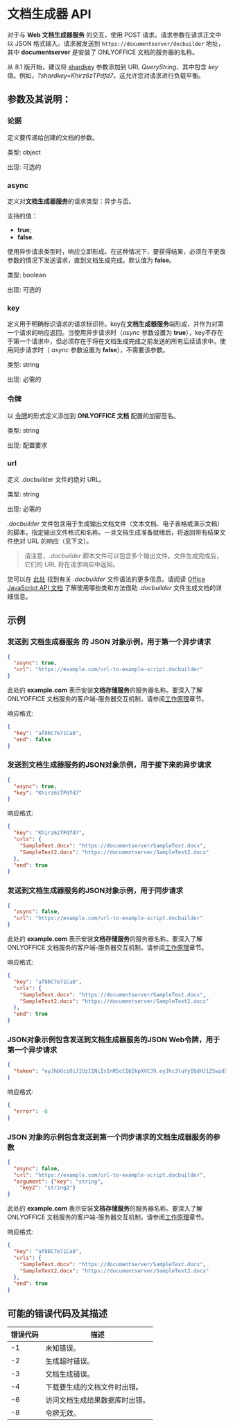 ﻿# 文档生成器 API

对于与 **Web 文档生成器服务** 的交互，使用 POST 请求。请求参数在请求正文中以 JSON 格式输入。请求被发送到 `https://documentserver/docbuilder` 地址，其中 **documentserver** 是安装了 ONLYOFFICE 文档的服务器的名称。

从 8.1 版开始，建议将 [shardkey](../get-started/how-it-works/how-it-works.md#shard-key) 参数添加到 URL *QueryString*，其中包含 *key* 值。例如，*?shardkey=Khirz6zTPdfd7*。这允许您对请求进行负载平衡。

## 参数及其说明：

### 论据

定义要传递给创建的文档的参数。

类型: object

出现: 可选的

### async

定义对**文档生成器服务**的请求类型：异步与否。

支持的值：

- **true**;
- **false**.

使用异步请求类型时，响应立即形成。在这种情况下，要获得结果，必须在不更改参数的情况下发送请求，直到文档生成完成。默认值为 **false**。

类型: boolean

出现: 可选的

### key

定义用于明确标识请求的请求标识符。key在**文档生成器服务**端形成，并作为对第一个请求的响应返回。当使用异步请求时（*async* 参数设置为 **true**），key不存在于第一个请求中，但必须存在于将在文档生成完成之前发送的所有后续请求中。使用同步请求时（ *async* 参数设置为 **false**），不需要该参数。

类型: string

出现: 必需的

### 令牌

以 [令牌](./signature/request/token-in-body.md#request-to-document-builder-service)的形式定义添加到 **ONLYOFFICE 文档** 配置的加密签名。

类型: string

出现: 配置要求

### url

定义 .docbuilder 文件的绝对 URL。

类型: string

出现: 必需的

*.docbuilder* 文件包含用于生成输出文档文件（文本文档、电子表格或演示文稿）的脚本，指定输出文件格式和名称。一旦文档生成准备就绪后，将返回带有结果文件绝对 URL 的响应（见下文）。

> 请注意，*.docbuilder* 脚本文件可以包含多个输出文件。文件生成完成后，它们的 URL 将在请求响应中返回。

您可以在 [此处](../../document-builder/builder-app/using-docbuilder-file.md) 找到有关 *.docbuilder* 文件语法的更多信息。请阅读 [Office JavaScript API 文档](../../office-api/get-started/overview.md) 了解使用哪些类和方法借助 *.docbuilder* 文件生成文档的详细信息。

## 示例

### 发送到 **文档生成器服务** 的 JSON 对象示例，用于第一个异步请求

``` json
{
  "async": true,
  "url": "https://example.com/url-to-example-script.docbuilder"
}
```

此处的 **example.com** 表示安装**文档存储服务**的服务器名称。要深入了解ONLYOFFICE 文档服务的客户端-服务器交互机制，请参阅[工作原理](../get-started/how-it-works/how-it-works.md)章节。

响应格式:

``` json
{
  "key": "af86C7e71Ca8",
  "end": false
}
```

### 发送到**文档生成器服务**的JSON对象示例，用于接下来的异步请求

``` json
{
  "async": true,
  "key": "Khirz6zTPdfd7"
}
```

响应格式:

``` json
{
  "key": "Khirz6zTPdfd7",
  "urls": {
    "SampleText.docx": "https://documentserver/SampleText.docx",
    "SampleText2.docx": "https://documentserver/SampleText2.docx"
  },
  "end": true
}
```

### 发送到**文档生成器服务**的JSON对象示例，用于同步请求

``` json
{
  "async": false,
  "url": "https://example.com/url-to-example-script.docbuilder"
}
```

此处的 **example.com** 表示安装**文档存储服务**的服务器名称。要深入了解ONLYOFFICE 文档服务的客户端-服务器交互机制，请参阅[工作原理](../get-started/how-it-works/how-it-works.md)章节。

响应格式:

``` json
{
  "key": "af86C7e71Ca8",
  "urls": {
    "SampleText.docx": "https://documentserver/SampleText.docx",
    "SampleText2.docx": "https://documentserver/SampleText2.docx"
  },
  "end": true
}
```

### JSON对象示例包含发送到**文档生成器服务**的JSON Web令牌，用于第一个异步请求

``` json
{
  "token": "eyJhbGciOiJIUzI1NiIsInR5cCI6IkpXVCJ9.eyJhc3luYyI6dHJ1ZSwidXJsIjoiaHR0cHM6Ly9leGFtcGxlLmNvbS91cmwtdG8tZXhhbXBsZS1zY3JpcHQuZG9jYnVpbGRlciJ9.dzoTbRzSMa95Fpg34CjnF3ZUPdGA2CnBedFL_qOOxAs"
}
```

响应格式:

``` json
{
  "error": -8
}
```

### JSON 对象的示例包含发送到第一个同步请求的**文档生成器服务**的参数

``` json
{
  "async": false,
  "url": "https://example.com/url-to-example-script.docbuilder",
  "argument": {"key": "string",
    "key2": "string2"}
}
```

此处的 **example.com** 表示安装**文档存储服务**的服务器名称。要深入了解ONLYOFFICE 文档服务的客户端-服务器交互机制，请参阅[工作原理](../get-started/how-it-works/how-it-works.md)章节。

响应格式:

``` json
{
  "key": "af86C7e71Ca8",
  "urls": {
    "SampleText.docx": "https://documentserver/SampleText.docx",
    "SampleText2.docx": "https://documentserver/SampleText2.docx"
  },
  "end": true
}
```

## 可能的错误代码及其描述

| 错误代码 | 描述                                                    |
| ---------- | -------------------------------------------------------------- |
| -1         | 未知错误。                                                |
| -2         | 生成超时错误。                                      |
| -3         | 文档生成错误。                                     |
| -4         | 下载要生成的文档文件时出错。     |
| -6         | 访问文档生成结果数据库时出错。 |
| -8         | 令牌无效。                                                 |
